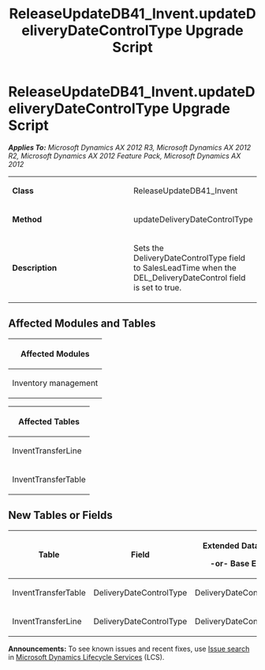 ﻿---
title: ReleaseUpdateDB41_Invent.updateDeliveryDateControlType Upgrade Script
TOCTitle: ReleaseUpdateDB41_Invent.updateDeliveryDateControlType Upgrade Script
ms:assetid: c55519b9-1425-4dcf-1720-22e638911220
ms:mtpsurl: https://msdn.microsoft.com/en-us/library/JJ719515(v=AX.60)
ms:contentKeyID: 49711083
ms.date: 05/18/2015
mtps_version: v=AX.60
---

# ReleaseUpdateDB41\_Invent.updateDeliveryDateControlType Upgrade Script 


_**Applies To:** Microsoft Dynamics AX 2012 R3, Microsoft Dynamics AX 2012 R2, Microsoft Dynamics AX 2012 Feature Pack, Microsoft Dynamics AX 2012_

<table>
<colgroup>
<col style="width: 50%" />
<col style="width: 50%" />
</colgroup>
<tbody>
<tr class="odd">
<td><p><strong>Class</strong></p></td>
<td><p>ReleaseUpdateDB41_Invent</p></td>
</tr>
<tr class="even">
<td><p><strong>Method</strong></p></td>
<td><p>updateDeliveryDateControlType</p></td>
</tr>
<tr class="odd">
<td><p><strong>Description</strong></p></td>
<td><p>Sets the DeliveryDateControlType field to SalesLeadTime when the DEL_DeliveryDateControl field is set to true.</p></td>
</tr>
</tbody>
</table>


## Affected Modules and Tables

<table>
<colgroup>
<col style="width: 100%" />
</colgroup>
<thead>
<tr class="header">
<th><p>Affected Modules</p></th>
</tr>
</thead>
<tbody>
<tr class="odd">
<td><p>Inventory management</p></td>
</tr>
</tbody>
</table>


<table>
<colgroup>
<col style="width: 100%" />
</colgroup>
<thead>
<tr class="header">
<th><p>Affected Tables</p></th>
</tr>
</thead>
<tbody>
<tr class="odd">
<td><p>InventTransferLine</p></td>
</tr>
<tr class="even">
<td><p>InventTransferTable</p></td>
</tr>
</tbody>
</table>


## New Tables or Fields

<table>
<colgroup>
<col style="width: 33%" />
<col style="width: 33%" />
<col style="width: 33%" />
</colgroup>
<thead>
<tr class="header">
<th><p>Table</p></th>
<th><p>Field</p></th>
<th><p>Extended Data Type</p>
<p>-or- Base Enum</p></th>
</tr>
</thead>
<tbody>
<tr class="odd">
<td><p>InventTransferTable</p></td>
<td><p>DeliveryDateControlType</p></td>
<td><p>DeliveryDateControlType</p></td>
</tr>
<tr class="even">
<td><p>InventTransferLine</p></td>
<td><p>DeliveryDateControlType</p></td>
<td><p>DeliveryDateControlType</p></td>
</tr>
</tbody>
</table>

  
**Announcements:** To see known issues and recent fixes, use [Issue search](http://go.microsoft.com/fwlink/?linkid=389258) in [Microsoft Dynamics Lifecycle Services](http://go.microsoft.com/fwlink/?linkid=306505) (LCS).

